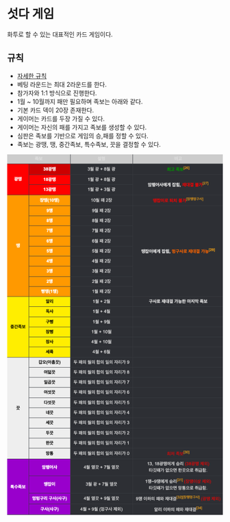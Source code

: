 # 섯다 게임

화투로 할 수 있는 대표적인 카드 게임이다.

## 규칙

- [자세한 규칙](https://namu.wiki/w/%EC%84%B0%EB%8B%A4)
- 베팅 라운드는 최대 2라운드를 한다.
- 참가자와 1:1 방식으로 진행한다.
- 1월 ~ 10월까지 패만 필요하며 족보는 아래와 같다.
- 기본 카드 덱이 20장 존재한다.
- 게이머는 카드를 두장 가질 수 있다.
- 게이머는 자신의 패를 가지고 족보를 생성할 수 있다.
- 심판은 족보를 기반으로 게임의 승,패를 정할 수 있다.
- 족보는 광땡, 땡, 중간족보, 특수족보, 끗을 결정할 수 있다.

![족보 이미지](src/main/resources/image1.png)